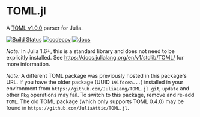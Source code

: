 # TOML.jl

A [TOML v1.0.0](https://github.com/toml-lang/toml) parser for Julia.

[![Build Status](https://github.com/JuliaLang/TOML.jl/workflows/CI/badge.svg)](https://github.com/JuliaLang/TOML.jl/actions?query=workflow%3ACI) [![codecov](https://codecov.io/gh/JuliaLang/TOML.jl/branch/master/graph/badge.svg)](https://codecov.io/gh/JuliaLang/TOML.jl)
[![docs](https://img.shields.io/badge/docs-dev-blue.svg)](https://JuliaLang.github.io/TOML.jl/dev/)

*Note:*  In Julia 1.6+, this is a standard library and does not need to be explicitly installed. See <https://docs.julialang.org/en/v1/stdlib/TOML/> for more information.

*Note:*  A different TOML package was previously hosted in this package's URL. If you have the older package (UUID `191fdcea...`) installed in your environment from `https://github.com/JuliaLang/TOML.jl.git`, `update` and other `Pkg` operations may fail. To switch to this package, remove and re-add `TOML`. The old TOML package (which only supports TOML 0.4.0) may be found in `https://github.com/JuliaAttic/TOML.jl`.

